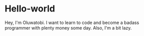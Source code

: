 # Hello-world

Hey, I'm Oluwatobi. I want to learn to code and become a badass programmer with plenty money some day.
Also, I'm a bit lazy.
